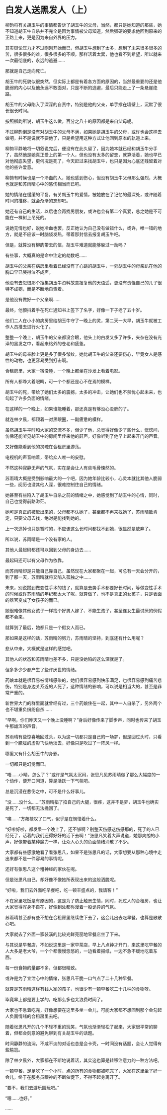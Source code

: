# 白发人送黑发人（上）

柳韵将有关胡玉牛的事情都告诉了胡玉牛的父母，当然，都只是她知道的那些，她不知道胡玉牛自杀并不完全是因为事情被父母知道，然后强硬的要求他回到原来的正路上来，更是因为来自外界的压力。

其实舆论压力才不过刚刚开始而已，但胡玉牛想到了太多，想到了未来很多很多的苦，很多很多的难，很多很多的不顺，那样活着太累，他也看不到希望，所以就来一次最彻底的，永远的逃避……

那就是自己走向死亡。

胡玉牛的死貌似很突然，但实际上都是有着各方面的原因的，当然最重要的还是他脆弱的内心以及他永远不敢面对，只是不断的逃避，最后只能走上了一条悬崖绝路。

胡玉牛的父母陷入了深深的自责中，特别是他的父亲，单手撑在墙壁上，沉默了很长很长时间。

按照柳韵所说，胡玉牛这么做，百分之八十的原因都是来自父母呢。

不过柳韵倒是没有对胡玉牛的父母不满，如果她是胡玉牛的父母，或许也会这样去做吧，并不是说就不要他了，只是希望用这种方式让他回到原本的轨道上来。

柳韵平静地将一切叙说完后，便没有在此久留了，因为她本就已经和胡玉牛分手了，虽然他是她真正爱上的第一个人，但也没有太多的留恋，就算活着，她也早已对他彻底失望，更何况是死了，今天赶过来找胡玉牛，也只是因为心底还残留着对他的些许爱意。

柳韵有时候也是一个冷血的人，她也感到伤心，但没有胡玉牛父母那么强烈，大概也就是和苏雨晴心中的感伤相当而已吧。

她的情绪在缓缓的平复，有关胡玉牛的爱情，被她放在了记忆的最深处，或许随着时间的推移，就会渐渐的忘却吧。

她还有自己的生活，以后也会再找男朋友，或许也会有第二个真爱，总之她是不可能在一棵树上吊死的。

说她无情也好，说她冷血也罢，反正她认为自己没有做错什么，或许，唯一错的地方，就是不应该一时脑袋发热，带着那封信去报复胡玉牛吧。

但是，就算没有柳韵带去的信，胡玉牛难道就能够躲过一劫吗？

有些事，大概真的是命中注定的劫数吧……

胡玉牛的父亲在病房里看着已经没有了心跳的胡玉牛，一旁胡玉牛的母亲趴在他的胸口早已哭得泣不成声。

他没有去怨恨那个搜集胡玉牛资料故意报复他的天语遥，更没有责怪自己的儿子很特不成钢，而是不断地自责着。

是他没有做好一个父亲啊……

最终，他颤抖着手在死亡通知书上签下了名字，好像一下子老了五十岁。

他们二人在小小的病房里给胡玉牛守了一晚上的灵，第二天一大早，胡玉牛就被工作人员推去进行火化了。

整整一个晚上，胡玉牛的父亲都没合眼，他头上的白发又多了许多，夹杂在没有光泽的黑发之中，看起来格外的苍老和疲惫。

胡玉牛的母亲脸上更是多了很多皱纹，她比胡玉牛的父亲还要伤心，毕竟女人是感性的动物，也更容易受到打击啊。

合租房里，大家一宿没睡，一个晚上都坐在沙发上看着电影。

所有人都睁大着眼睛，可一个个都还是心不在焉的模样。

胡玉牛的死，带给了她们太多的震撼，太多的冲击，让她们也不禁忧心起未来，也勾起了许多负面的情绪。

在这样的一个晚上，如果谁能睡着，那还真是有够没心没肺的了。

就连林夕晨，都顶着一对黑眼圈，一副疲惫的模样。

虽然胡玉牛平时和大家的交流不多，但少了他，总觉得好像少了些什么，恍惚间，仿佛还能听见胡玉牛的房间里传来他的鼾声，好像听到了他早上起来开门的声音。

又好像能看到他的灵魂在合租房里游荡。

电视机的声音响着，带给众人唯一的安慰。

不然这种寂静无声的气氛，实在是会让人有些毛骨悚然的。

苏雨晴大概是受到影响最大的一个吧，因为她年龄比较小，心灵本就比其他人脆弱一些，阅历也没其他人深，很难控制住自己的情绪。

她甚至有些陷入了胡玉牛自杀之前的情绪之中，她感觉到了胡玉牛的心情，同时，自己也觉得前路渺茫。

她可是真正的被赶出来的，父母都不认她了，甚至都不再来找她了，苏雨晴敢肯定，只要父母去找，绝对是能找到她的。

上一次逃掉也只是暂时的，不应该这么长时间都找不到她，很显然是放弃了。

所以说，苏雨晴是一个没有家的人。

其他人最起码都还可以回到父母的身边去……

最起码还可以有父母作为依靠。

而苏雨晴却是只能自己靠自己，虽然现在大家都聚在一起，可总有一天会分开的，到了那一天，苏雨晴就将又陷入孤独之中……

未来，别说攒到做变性手术的钱了，就算是去势手术都要好长时间，等做变性手术的时候或许苏雨晴的年纪都太大了呢，就算做了，也不是真正的女孩子，只是表面的器官变成了女孩子的而已。

她很难像其他女孩子一样找个好男人嫁了、不能生孩子，甚至连女生最讨厌的例假都不会来。

就算到了最后，她都只是一个假女人而已。

那如果是这样的话，苏雨晴的努力，苏雨晴的坚持，到底还有什么用呢？

悲从中来，大概就是这样的感觉吧。

其他人的状态和苏雨晴也差不多，只是没她陷的这么深就是了。

但多多少少都产生了些许厌世的情绪。

药娘本就是很容易被情绪感染的，她们很容易感到快乐满足，也很容易感到痛苦悲伤，特别是身边关系近的人死了，这种情绪的影响，可以说是相当大的，甚至是非常严重的。

新世界大门的群里面就曾经有过，三个药娘住在一起，其中一人自杀了，另外两个也不堪重负纷纷自杀……

“早啊，你们昨天又一个晚上没睡啊？”身后好像传来了脚步声，同时也传来了胡玉牛那雄浑的声音。

苏雨晴有些惊喜地回过头，以为这一切都只是自己的一场梦，但是回过头时，只看到一个朦胧的虚影飞快地淡去，好像只是吹过了一阵风一样。

哪里又有什么胡玉牛的身影。

一切都只是幻觉而已。

“唔……小晴，怎么了？”或许是气氛太沉闷，张思凡见苏雨晴做了那么大幅度的一个动作，便开口问道，算是活跃一下气氛吧。

总是沉浸在悲伤之中，可不是什么好事儿。

“没……没什么……”苏雨晴掐了掐自己的大腿，很疼，这并不是梦，胡玉牛也确实是死了，一切都无法挽回了。

“唉……”方莜莜叹了口气，似乎是在惋惜着什么。

“好啦好啦，都发呆一个晚上了，还不够啊？别整天伤感这伤感那的，死了的人已经死了，活着的我们还得好好的活下去啊！”张思凡笑着大声说道，她那爽朗的小声，好像带着某种魔力一样，让众人心头的负面情绪消散了不少。

大家都有些感激地看了看张思凡，如果不是张思凡的话，大家想要从那种心境中走出来都不是一件容易的事情呢。

还好有张思凡这个粗神经的家伙在呢。

但是张思凡自己，却好像不像她所表现出来的这般洒脱呢。

“好啦，我们去外面吃早餐吧，吃一顿丰盛点的，我请客！”

不在家里吃饭是有原因的，这是为了防止触景生情，同时，死过人的合租房，也让大家觉得浑身不自在，好像到处都弥漫着一股诡异的气氛。

苏雨晴甚至都有些不想在合租房里继续住下去了，这会儿出去吃早餐，也算是散散心吧。

大家就去了外面一家装潢的比较光鲜亮丽地早餐店坐了下来。

与其说是早餐店，不如说这里是一家早茶店，早上八点钟才开门，来这里吃早餐的人大多是老大爷，一个个都慢慢悠悠的，一边看着报纸，一边不急不缓地吃着东西。

每一份食物的量都不多，但都很精致。

或许是为了宣泄心中的情绪，张思凡干脆一口气点了二十几种早餐。

就算是苏雨晴这样有钱人家的孩子，也很少有一顿早餐吃二十几种的食物呀。

毕竟早上都是要上学的，吃那么多也太浪费时间了。

大家也不急着吃完，好像想要在这里多坐一会儿，可能大家都不想回到那个会勾起人负面情绪的合租房里去吧。

随着张思凡开的几个不轻不重的玩笑，气氛也渐渐轻松了起来，大家很平常的聊着，但都会刻意的避免聊到有关胡玉牛的话题。

时间静静的流淌，不咸不淡的对话也总是会卡壳，一时间没有话题，会让人觉得有些尴尬。

除了林夕晨外，大家都在不断地说着话，其实这也算是转移注意力的一种方法吧。

一顿早餐，足足吃了一个小时，点的所有的食物都被吃完了，大家在这里坐了好一会儿，终于在服务员眼神的不断催促下，不得不起身离开了。

“要不，我们去游乐园玩吧。”

“嗯……也好。”

……
